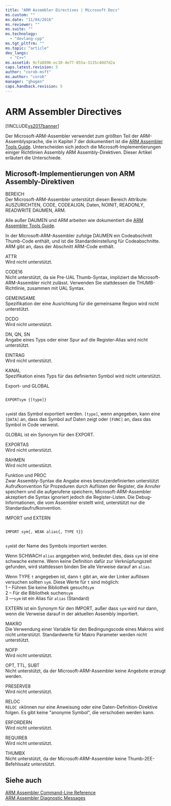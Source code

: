 ```yaml
---
title: "ARM Assembler Directives | Microsoft Docs"
ms.custom: ""
ms.date: "11/04/2016"
ms.reviewer: ""
ms.suite: ""
ms.technology: 
  - "devlang-cpp"
ms.tgt_pltfrm: ""
ms.topic: "article"
dev_langs: 
  - "C++"
ms.assetid: 9cfa8896-ec10-4e77-855a-3135c40d7d2a
caps.latest.revision: 5
author: "corob-msft"
ms.author: "corob"
manager: "ghogen"
caps.handback.revision: 5
---
```

# ARM Assembler Directives
[!INCLUDE[vs2017banner](../../assembler/inline/includes/vs2017banner.md)]

Der Microsoft\-ARM\-Assembler verwendet zum größten Teil der ARM\-Assemblysprache, die in Kapitel 7 der dokumentiert ist die [ARM Assembler Tools Guide](http://go.microsoft.com/fwlink/?LinkId=246102).  Unterscheiden sich jedoch die Microsoft\-Implementierungen einiger Richtlinien Assembly ARM Assembly\-Direktiven.  Dieser Artikel erläutert die Unterschiede.  
  
## Microsoft\-Implementierungen von ARM Assembly\-Direktiven  
 BEREICH  
 Der Microsoft\-ARM\-Assembler unterstützt diesen Bereich Attribute: AUSZURICHTEN, CODE, CODEALIGN, Daten, NOINIT, READONLY, READWRITE DAUMEN, ARM.  
  
 Alle außer DAUMEN und ARM arbeiten wie dokumentiert die [ARM Assembler Tools Guide](http://go.microsoft.com/fwlink/?LinkId=246102).  
  
 In der Microsoft\-ARM\-Assembler zufolge DAUMEN ein Codeabschnitt Thumb\-Code enthält, und ist die Standardeinstellung für Codeabschnitte.  ARM gibt an, dass der Abschnitt ARM\-Code enthält.  
  
 ATTR  
 Wird nicht unterstützt.  
  
 CODE16  
 Nicht unterstützt, da sie Pre\-UAL Thumb\-Syntax, impliziert die Microsoft\-ARM\-Assembler nicht zulässt.  Verwenden Sie stattdessen die THUMB\-Richtlinie, zusammen mit UAL Syntax.  
  
 GEMEINSAME  
 Spezifikation der eine Ausrichtung für die gemeinsame Region wird nicht unterstützt.  
  
 DCDO  
 Wird nicht unterstützt.  
  
 DN, QN, SN  
 Angabe eines Typs oder einer Spur auf die Register\-Alias wird nicht unterstützt.  
  
 EINTRAG  
 Wird nicht unterstützt.  
  
 KANAL  
 Spezifikation eines Typs für das definierten Symbol wird nicht unterstützt.  
  
 Export\- und GLOBAL  
 ```  
  
EXPORTsym {[type]}  
  
```  
  
 `sym`ist das Symbol exportiert werden.  `[type]`, wenn angegeben, kann eine `[DATA]` an, dass das Symbol auf Daten zeigt oder `[FUNC]` an, dass das Symbol in Code verweist.  
  
 GLOBAL ist ein Synonym für den EXPORT.  
  
 EXPORTAS  
 Wird nicht unterstützt.  
  
 RAHMEN  
 Wird nicht unterstützt.  
  
 Funktion und PROC  
 Zwar Assembly\-Syntax die Angabe eines benutzerdefinierten unterstützt Aufrufkonvention für Prozeduren durch Auflisten der Register, die Anrufer speichern und die aufgerufene speichern, Microsoft\-ARM\-Assembler akzeptiert die Syntax ignoriert jedoch die Register\-Listen.  Die Debug\-Informationen, die vom Assembler erstellt wird, unterstützt nur die Standardaufrufkonvention.  
  
 IMPORT und EXTERN  
 ```  
  
IMPORT sym{, WEAK alias{, TYPE t}}  
  
```  
  
 `sym`ist der Name des Symbols importiert werden.  
  
 Wenn SCHWACH `alias` angegeben wird, bedeutet dies, dass `sym` ist eine schwache externe.  Wenn keine Definition dafür zur Verknüpfungszeit gefunden, wird stattdessen binden Sie alle Verweise darauf an `alias`.  
  
 Wenn TYPE  `t` angegeben ist, dann `t` gibt an, wie der Linker auflösen versuchen sollten `sym`.  Diese Werte für `t` sind möglich:   
1 – Führen Sie keine Bibliothek gesucht`sym`   
2 – Für die Bibliothek suchen`sym`   
3 —`sym` ist ein Alias für `alias` \(Standard\)  
  
 EXTERN ist ein Synonym für den IMPORT, außer dass `sym` wird nur dann, wenn die Verweise darauf in der aktuellen Assembly importiert.  
  
 MAKRO  
 Die Verwendung einer Variable für den Bedingungscode eines Makros wird nicht unterstützt.  Standardwerte für Makro Parameter werden nicht unterstützt.  
  
 NOFP  
 Wird nicht unterstützt.  
  
 OPT, TTL, SUBT  
 Nicht unterstützt, da der Microsoft\-ARM\-Assembler keine Angebote erzeugt werden.  
  
 PRESERVE8  
 Wird nicht unterstützt.  
  
 RELOC  
 `RELOC n`können nur eine Anweisung oder eine Daten\-Definition\-Direktive folgen.  Es gibt keine "anonyme Symbol", die verschoben werden kann.  
  
 ERFORDERN  
 Wird nicht unterstützt.  
  
 REQUIRE8  
 Wird nicht unterstützt.  
  
 THUMBX  
 Nicht unterstützt, da der Microsoft\-ARM\-Assembler keine Thumb\-2EE\-Befehlssatz unterstützt.  
  
## Siehe auch  
 [ARM Assembler Command\-Line Reference](../../assembler/arm/arm-assembler-command-line-reference.md)   
 [ARM Assembler Diagnostic Messages](../../assembler/arm/arm-assembler-diagnostic-messages.md)